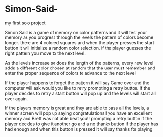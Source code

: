 # Simon-Said-

my first solo project

Simon Said is a game of memory on color patterns and it will test your memory as you progress through the levels the pattern of colors become longer. there are 4 colored squares and when the player presses the start button it will initialize a random color selection. if the player guesses the right pattern you move to the next level.

As the levels increase so does the length of the patterns, every new level adds a different color chosen at random that the user must remember and enter the proper sequence of colors to advance to the next level.

If the player happens to forget the pattern it will say Game over and the computer will ask would you like to retry prompting a retry button. If the player decides to retry a start button will pop up and the levels will start all over again .

If the players memory is great and they are able to pass all the levels, a winner screen will pop up saying congratulations!! you have an excellent memory and Brett was not able beat you!! prompting a retry button if the player decides to give it another go and a no thanks button if the player has had enough and when this button is pressed it will say thanks for playing
